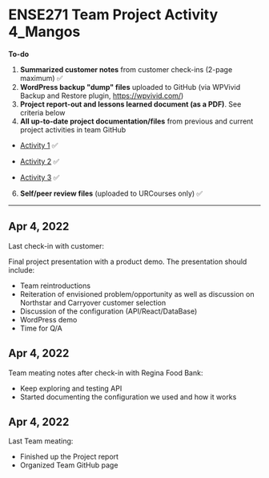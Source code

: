 # ENSE271 Team Project Activity 4_Mangos

**To-do**
1. **Summarized customer notes** from customer check-ins (2-page maximum) ✅ 
2. **WordPress backup "dump" files** uploaded to GitHub (via WPVivid Backup and Restore plugin, https://wpvivid.com/)
3. **Project report-out and lessons learned document (as a PDF)**. See criteria below
4. **All up-to-date project documentation/files** from previous and current project activities in team GitHub

- [Activity 1](https://github.com/havr67/mangosense271/tree/activity_1) ✅ 

- [Activity 2](https://github.com/havr67/mangosense271/tree/activity_2) ✅ 

- [Activity 3](https://github.com/havr67/mangosense271/tree/activity_3) ✅ 
6. **Self/peer review files** (uploaded to URCourses only) ✅ 
***

## Apr 4, 2022
Last check-in with customer:

Final project presentation with a product demo. The presentation should include:
- Team reintroductions
- Reiteration of envisioned problem/opportunity as well as discussion on Northstar and Carryover customer selection
- Discussion of the configuration (API/React/DataBase)
- WordPress demo
- Time for Q/A


## Apr 4, 2022
Team meating notes after check-in with Regina Food Bank:
- Keep exploring and testing API
- Started documenting the configuration we used and how it works

## Apr 4, 2022
Last Team meating:
- Finished up the Project report
- Organized Team GitHub page

